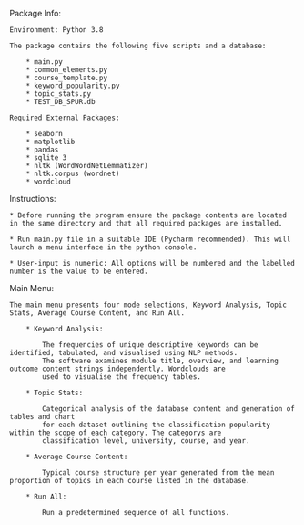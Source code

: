 
Package Info:

	Environment: Python 3.8

	The package contains the following five scripts and a database:

		* main.py
		* common_elements.py
		* course_template.py
		* keyword_popularity.py
		* topic_stats.py
		* TEST_DB_SPUR.db

	Required External Packages:

		* seaborn
		* matplotlib
		* pandas
		* sqlite 3
		* nltk (WordWordNetLemmatizer)
		* nltk.corpus (wordnet)
		* wordcloud
	
Instructions:

	* Before running the program ensure the package contents are located in the same directory and that all required packages are installed.

	* Run main.py file in a suitable IDE (Pycharm recommended). This will launch a menu interface in the python console.
	
	* User-input is numeric: All options will be numbered and the labelled number is the value to be entered.

Main Menu:
	
    The main menu presents four mode selections, Keyword Analysis, Topic Stats, Average Course Content, and Run All. 
			
        * Keyword Analysis:

            The frequencies of unique descriptive keywords can be identified, tabulated, and visualised using NLP methods. 
            The software examines module title, overview, and learning outcome content strings independently. Wordclouds are
            used to visualise the frequency tables. 
        
        * Topic Stats:

            Categorical analysis of the database content and generation of tables and chart
            for each dataset outlining the classification popularity within the scope of each category. The categorys are 
            classification level, university, course, and year. 
        
        * Average Course Content:
        
            Typical course structure per year generated from the mean proportion of topics in each course listed in the database. 
                
        * Run All:
                
            Run a predetermined sequence of all functions.